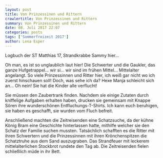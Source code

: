 ```yaml
---
layout: post
title: Von Prinzessinen und Rittern
crawlertitle: Von Prinzessinen und Rittern
summary: Von Prinzessinen und Rittern
date: 08. Juli 2017 22:07
categories: posts
tags: ['Sommerfreizeit 2017']
author: Lena Esper
---
```


Logbuch der ST Matthias 17, Strandkrabbe Sammy hier...

Oh man, es ist so unglaublich laut hier! Die Schwerter und die Gaukler, das ganze Hufgetrappel... wir si... wir sind im frühen Mittel... Mittelalter angelangt. So viele Prinzessinnen und Ritter hier, ich weiß gar nicht wo ich zuerst hinschauen soll! Doch, was sehe ich da? Hexe Manja schleicht sich an... Oh nein! Sie hat die Kinder alle verflucht! 

Sie müssen den Zaubertrank finden. Nachdem sie einige Zutaten durch kniffelige Aufgaben erhalten haben, drucken sie gemeinsam mit Knappe Sören ihre wunderschönen Entfluchungs-T-Shirts. Ich kann euch beruhigen, sie haben es geschafft, sie wurden vom Fluch befreit. 

Anschließend machten die Zeitreisenden eine Schatzsuche, da der kühne König Bram eine Geschichte hinterlassen hatte, mithilfe welcher sie den Schatz der Familie suchen mussten. Tatsächlich schafften es die Ritter mit ihren Schwertern und die Prinzessinnen mit ihren Krönchenspitzen die Schatztruhe aus dem Sand auszugraben. Das Strandfeuer mit leckerem mittelalterlichen Stockbrot rundete den Tag ab. Die Zeitreisenden fielen schließlich müde in ihr Bett.